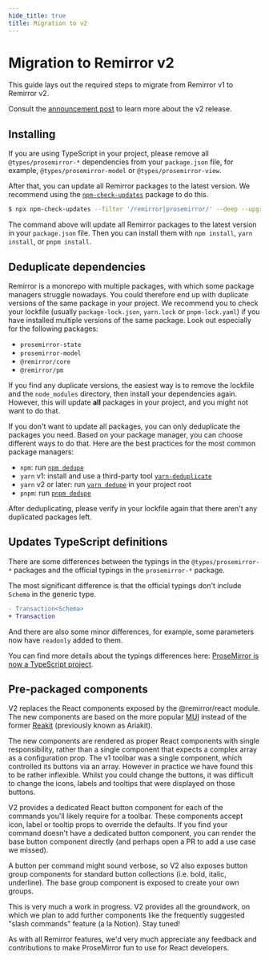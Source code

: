 ```yaml
---
hide_title: true
title: Migration to v2
---
```


# Migration to Remirror v2

This guide lays out the required steps to migrate from Remirror v1 to Remirror v2.

Consult the [announcement post](/blog/announcement-v2) to learn more about the v2 release.

## Installing

If you are using TypeScript in your project, please remove all `@types/prosemirror-*` dependencies from your `package.json` file, for example, `@types/prosemirror-model` or `@types/prosemirror-view`.

After that, you can update all Remirror packages to the latest version. We recommend using the [`npm-check-updates`](https://www.npmjs.com/package/npm-check-updates) package to do this.

```bash
$ npx npm-check-updates --filter '/remirror|prosemirror/' --deep --upgrade --target greatest
```

The command above will update all Remirror packages to the latest version in your `package.json` file. Then you can install them with `npm install`, `yarn install`, or `pnpm install`.

## Deduplicate dependencies

Remirror is a monorepo with multiple packages, with which some package managers struggle nowadays. You could therefore end up with duplicate versions of the same package in your project. We recommend you to check your lockfile (usually `package-lock.json`, `yarn.lock` or `pnpm-lock.yaml`) if you have installed multiple versions of the same package. Look out especially for the following packages:

- `prosemirror-state`
- `prosemirror-model`
- `@remirror/core`
- `@remirror/pm`

If you find any duplicate versions, the easiest way is to remove the lockfile and the `node_modules` directory, then install your dependencies again. However, this will update **all** packages in your project, and you might not want to do that.

If you don't want to update all packages, you can only deduplicate the packages you need. Based on your package manager, you can choose different ways to do that. Here are the best practices for the most common package managers:

- `npm`: run [`npm dedupe`](https://docs.npmjs.com/cli/v8/commands/npm-dedupe)
- `yarn` v1: install and use a third-party tool [`yarn-deduplicate`](https://www.npmjs.com/package/yarn-deduplicate)
- `yarn` v2 or later: run [`yarn dedupe`](https://yarnpkg.com/cli/dedupe) in your project root
- `pnpm`: run [`pnpm dedupe`](https://pnpm.io/cli/dedupe)

After deduplicating, please verify in your lockfile again that there aren't any duplicated packages left.

## Updates TypeScript definitions

There are some differences between the typings in the `@types/prosemirror-*` packages and the official typings in the `prosemirror-*` package.

The most significant difference is that the official typings don't include `Schema` in the generic type.

```diff
- Transaction<Schema>
+ Transaction
```

And there are also some minor differences, for example, some parameters now have `readonly` added to them.

You can find more details about the typings differences here: [ProseMirror is now a TypeScript project](https://discuss.prosemirror.net/t/prosemirror-is-now-a-typescript-project/4624/).

## Pre-packaged components

V2 replaces the React components exposed by the @remirror/react module. The new components are based on the more popular [MUI](https://mui.com/) instead of the former [Reakit](https://reakit.io) (previously known as Ariakit).

The new components are rendered as proper React components with single responsibility, rather than a single component that expects a complex array as a configuration prop. The v1 toolbar was a single component, which controlled its buttons via an array. However in practice we have found this to be rather inflexible. Whilst you could change the buttons, it was difficult to change the icons, labels and tooltips that were displayed on those buttons.

V2 provides a dedicated React button component for each of the commands you'll likely require for a toolbar. These components accept icon, label or tooltip props to override the defaults. If you find your command doesn't have a dedicated button component, you can render the base button component directly (and perhaps open a PR to add a use case we missed).

A button per command might sound verbose, so V2 also exposes button group components for standard button collections (i.e. bold, italic, underline). The base group component is exposed to create your own groups.

This is very much a work in progress. V2 provides all the groundwork, on which we plan to add further components like the frequently suggested "slash commands" feature (a la Notion). Stay tuned!

As with all Remirror features, we'd very much appreciate any feedback and contributions to make ProseMirror fun to use for React developers.
